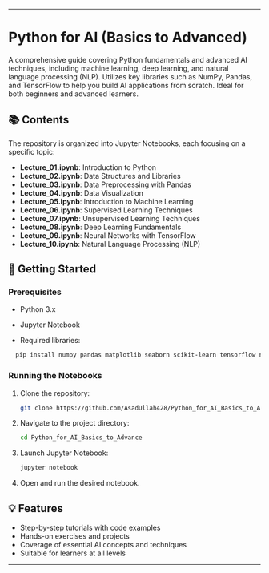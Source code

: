 
---

# Python for AI (Basics to Advanced)

A comprehensive guide covering Python fundamentals and advanced AI techniques, including machine learning, deep learning, and natural language processing (NLP). Utilizes key libraries such as NumPy, Pandas, and TensorFlow to help you build AI applications from scratch. Ideal for both beginners and advanced learners.

## 📚 Contents

The repository is organized into Jupyter Notebooks, each focusing on a specific topic:

* **Lecture\_01.ipynb**: Introduction to Python
* **Lecture\_02.ipynb**: Data Structures and Libraries
* **Lecture\_03.ipynb**: Data Preprocessing with Pandas
* **Lecture\_04.ipynb**: Data Visualization
* **Lecture\_05.ipynb**: Introduction to Machine Learning
* **Lecture\_06.ipynb**: Supervised Learning Techniques
* **Lecture\_07.ipynb**: Unsupervised Learning Techniques
* **Lecture\_08.ipynb**: Deep Learning Fundamentals
* **Lecture\_09.ipynb**: Neural Networks with TensorFlow
* **Lecture\_10.ipynb**: Natural Language Processing (NLP)

## 🚀 Getting Started

### Prerequisites

* Python 3.x

* Jupyter Notebook

* Required libraries:

```bash
  pip install numpy pandas matplotlib seaborn scikit-learn tensorflow nltk
```



### Running the Notebooks

1. Clone the repository:

   ```bash
   git clone https://github.com/AsadUllah428/Python_for_AI_Basics_to_Advance.git
   ```



2. Navigate to the project directory:

   ```bash
   cd Python_for_AI_Basics_to_Advance
   ```



3. Launch Jupyter Notebook:

   ```bash
   jupyter notebook
   ```



4. Open and run the desired notebook.

## 💡 Features

* Step-by-step tutorials with code examples
* Hands-on exercises and projects
* Coverage of essential AI concepts and techniques
* Suitable for learners at all levels

---
